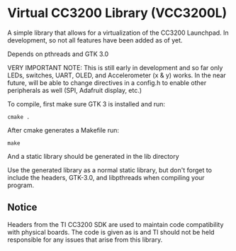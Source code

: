 # Virtual CC3200 Library (VCC3200L)
A simple library that allows for a virtualization of the CC3200 Launchpad.
In development, so not all features have been added as of yet.

Depends on pthreads and GTK 3.0

VERY IMPORTANT NOTE: This is still early in development and so far only LEDs, switches, UART, OLED, and Accelerometer (x & y) works.  In the near future, will be able to change directives in a config.h to enable other peripherals as well (SPI, Adafruit display, etc.)

To compile, first make sure GTK 3 is installed and run: 
```
cmake .
```
After cmake generates a Makefile run:
```
make
```
And a static library should be generated in the lib directory

Use the generated library as a normal static library, but don't forget to include the headers, GTK-3.0, and libpthreads when compiling your program.

## Notice
Headers from the TI CC3200 SDK are used to maintain code compatibility with physical boards.  The code is given as is and TI should not be held responsible for any issues that arise from this library.
